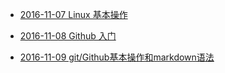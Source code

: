 - [2016-11-07 Linux 基本操作](https://github.com/sunshineyanghui/note/blob/master/20161107.md)

- [2016-11-08 Github 入门](https://github.com/sunshineyanghui/note/blob/master/20161108.md)

- [2016-11-09 git/Github基本操作和markdown语法](https://github.com/sunshineyanghui/note/blob/master/20161109.md)